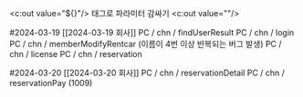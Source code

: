 <c:out value="${}"/> 태그로 파라미터 감싸기
<c:out value=""/>

#2024-03-19 [[2024-03-19 회사]]
PC / chn / findUserResult
PC / chn / login
PC / chn / memberModifyRentcar (이름이 4번 이상 반복되는 버그 발생)
PC / chn / license
PC / chn / reservation

#2024-03-20 [[2024-03-20 회사]]
PC / chn / reservationDetail
PC / chn / reservationPay (1009)